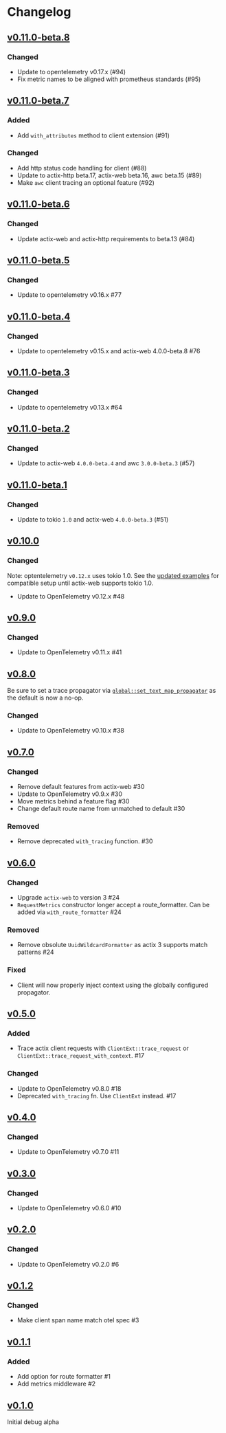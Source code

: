 # Changelog

## [v0.11.0-beta.8](https://github.com/OutThereLabs/actix-web-opentelemetry/compare/v0.11.0-beta.7..v0.11.0-beta.8)

### Changed

- Update to opentelemetry v0.17.x (#94)
- Fix metric names to be aligned with prometheus standards (#95)

## [v0.11.0-beta.7](https://github.com/OutThereLabs/actix-web-opentelemetry/compare/v0.11.0-beta.6..v0.11.0-beta.7)

### Added

- Add `with_attributes` method to client extension (#91)

### Changed

- Add http status code handling for client (#88)
- Update to actix-http beta.17, actix-web beta.16, awc beta.15 (#89)
- Make `awc` client tracing an optional feature (#92)

## [v0.11.0-beta.6](https://github.com/OutThereLabs/actix-web-opentelemetry/compare/v0.11.0-beta.5..v0.11.0-beta.6)

### Changed

- Update actix-web and actix-http requirements to beta.13 (#84)

## [v0.11.0-beta.5](https://github.com/OutThereLabs/actix-web-opentelemetry/compare/v0.11.0-beta.4..v0.11.0-beta.5)

### Changed

- Update to opentelemetry v0.16.x #77

## [v0.11.0-beta.4](https://github.com/OutThereLabs/actix-web-opentelemetry/compare/v0.11.0-beta.3..v0.11.0-beta.4)

### Changed

- Update to opentelemetry v0.15.x and actix-web 4.0.0-beta.8 #76

## [v0.11.0-beta.3](https://github.com/OutThereLabs/actix-web-opentelemetry/compare/v0.11.0-beta.2..v0.11.0-beta.3)

### Changed

- Update to opentelemetry v0.13.x #64

## [v0.11.0-beta.2](https://github.com/OutThereLabs/actix-web-opentelemetry/compare/v0.11.0-beta.1..v0.11.0-beta.2)

### Changed

- Update to actix-web `4.0.0-beta.4` and awc `3.0.0-beta.3` (#57)

## [v0.11.0-beta.1](https://github.com/OutThereLabs/actix-web-opentelemetry/compare/v0.10.0...v0.11.0-beta.1)

### Changed

- Update to tokio `1.0` and actix-web `4.0.0-beta.3` (#51)

## [v0.10.0](https://github.com/OutThereLabs/actix-web-opentelemetry/compare/v0.9.0...v0.10.0)

### Changed

Note: optentelemetry `v0.12.x` uses tokio 1.0. See the
[updated examples](https://github.com/OutThereLabs/actix-web-opentelemetry/blob/e29c77312d6a906571286f78cc26ca72cf3a0b6f/examples/server.rs#L17-L40)
for compatible setup until actix-web supports tokio 1.0.

- Update to OpenTelemetry v0.12.x #48

## [v0.9.0](https://github.com/OutThereLabs/actix-web-opentelemetry/compare/v0.8.0...v0.9.0)

### Changed

- Update to OpenTelemetry v0.11.x #41

## [v0.8.0](https://github.com/OutThereLabs/actix-web-opentelemetry/compare/v0.7.0...v0.8.0)

Be sure to set a trace propagator via [`global::set_text_map_propagator`](https://docs.rs/opentelemetry/0.10.0/opentelemetry/global/fn.set_text_map_propagator.html)
as the default is now a no-op.

### Changed

- Update to OpenTelemetry v0.10.x #38

## [v0.7.0](https://github.com/OutThereLabs/actix-web-opentelemetry/compare/v0.6.0...v0.7.0)

### Changed

- Remove default features from actix-web #30
- Update to OpenTelemetry v0.9.x #30
- Move metrics behind a feature flag #30
- Change default route name from unmatched to default #30

### Removed

- Remove deprecated `with_tracing` function. #30

## [v0.6.0](https://github.com/OutThereLabs/actix-web-opentelemetry/compare/v0.5.0...v0.6.0)

### Changed

- Upgrade `actix-web` to version 3 #24
- `RequestMetrics` constructor longer accept a route_formatter. Can be added via `with_route_formatter` #24

### Removed

- Remove obsolute `UuidWildcardFormatter` as actix 3 supports match patterns #24

### Fixed

- Client will now properly inject context using the globally configured
  propagator.

## [v0.5.0](https://github.com/OutThereLabs/actix-web-opentelemetry/compare/v0.4.0...v0.5.0)

### Added

- Trace actix client requests with `ClientExt::trace_request` or
  `ClientExt::trace_request_with_context`. #17

### Changed

- Update to OpenTelemetry v0.8.0 #18
- Deprecated `with_tracing` fn. Use `ClientExt` instead. #17

## [v0.4.0](https://github.com/OutThereLabs/actix-web-opentelemetry/compare/v0.3.0...v0.4.0)

### Changed

- Update to OpenTelemetry v0.7.0 #11

## [v0.3.0](https://github.com/OutThereLabs/actix-web-opentelemetry/compare/v0.2.0...v0.3.0)

### Changed

- Update to OpenTelemetry v0.6.0 #10

## [v0.2.0](https://github.com/OutThereLabs/actix-web-opentelemetry/compare/v0.1.2...v0.2.0)

### Changed

- Update to OpenTelemetry v0.2.0 #6

## [v0.1.2](https://github.com/OutThereLabs/actix-web-opentelemetry/compare/v0.1.1...v0.1.2)

### Changed

- Make client span name match otel spec #3

## [v0.1.1](https://github.com/OutThereLabs/actix-web-opentelemetry/compare/v0.1.0...v0.1.1)

### Added

- Add option for route formatter #1
- Add metrics middleware #2

## [v0.1.0](https://github.com/OutThereLabs/actix-web-opentelemetry/tree/v0.1.0)

Initial debug alpha
